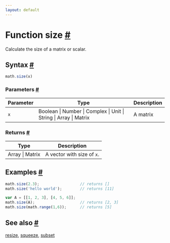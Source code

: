 ```yaml
---
layout: default
---
```


<h1 id="function-size">Function size <a href="#function-size" title="Permalink">#</a></h1>

Calculate the size of a matrix or scalar.


<h2 id="syntax">Syntax <a href="#syntax" title="Permalink">#</a></h2>

```js
math.size(x)
```

<h3 id="parameters">Parameters <a href="#parameters" title="Permalink">#</a></h3>

Parameter | Type | Description
--------- | ---- | -----------
`x` | Boolean &#124; Number &#124; Complex &#124; Unit &#124; String &#124; Array &#124; Matrix | A matrix

<h3 id="returns">Returns <a href="#returns" title="Permalink">#</a></h3>

Type | Description
---- | -----------
Array &#124; Matrix | A vector with size of `x`.


<h2 id="examples">Examples <a href="#examples" title="Permalink">#</a></h2>

```js
math.size(2.3);                  // returns []
math.size('hello world');        // returns [11]

var A = [[1, 2, 3], [4, 5, 6]];
math.size(A);                    // returns [2, 3]
math.size(math.range(1,6));      // returns [5]
```


<h2 id="see-also">See also <a href="#see-also" title="Permalink">#</a></h2>

[resize](resize.html),
[squeeze](squeeze.html),
[subset](subset.html)


<!-- Note: This file is automatically generated from source code comments. Changes made in this file will be overridden. -->
